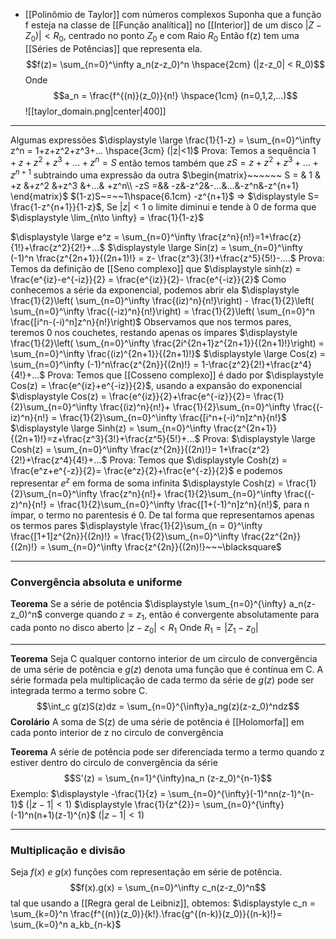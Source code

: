 - [[Polinômio de Taylor]] com números complexos
Suponha que a função f esteja na classe de [[Função analítica]] no [[Interior]] de um disco $|Z-Z_0)|< R_0$, centrado no ponto $Z_0$ e com Raio $R_0$ Então f(z) tem uma [[Séries de Potências]] que representa ela.
$$f(z)= \sum_{n=0}^\infty a_n(z-z_0)^n \hspace{2cm} (|z-z_0| < R_0)$$
Onde $$a_n =  \frac{f^{(n)}(z_0)}{n!} \hspace{1cm} (n=0,1,2,...)$$
![[taylor_domain.png|center|400]]

---
Algumas expressões
$\displaystyle \large \frac{1}{1-z} = \sum_{n=0}^\infty z^n = 1+z+z^2+z^3+... \hspace{3cm} (|z|<1)$
	Prova:
	Temos a sequência $1+z+z^2+z^3+...+z^n= S$
	então temos também que $zS =z+z^2+z^3+...+z^{n+1}$ 
	subtraindo uma expressão da outra
	$\begin{matrix}~~~~~~ S = & 1 & +z &+z^2 &+z^3 &+...& +z^n\\ -zS =&& -z&-z^2&-...&...&-z^n&-z^{n+1} \end{matrix}$
	$(1-z)S~=~~1\hspace{6.1cm} -z^{n+1}$ 
	 => $\displaystyle S= \frac{1-z^{n+1}}{1-z}$, Se $|z|<1$ o limite diminui e tende à 0 de forma que
	 $\displaystyle \lim_{n\to \infty} = \frac{1}{1-z}$ 
	 
$\displaystyle \large e^z = \sum_{n=0}^\infty \frac{z^n}{n!}=1+\frac{z}{1!}+\frac{z^2}{2!}+...$
$\displaystyle \large Sin(z) = \sum_{n=0}^\infty (-1)^n \frac{z^{2n+1}}{(2n+1)!} = z- \frac{z^3}{3!}+\frac{z^5}{5!}-....$
	Prova:
	Temos da definição de [[Seno complexo]] que 
	$\displaystyle sinh(z) = \frac{e^{iz}-e^{-iz}}{2} = \frac{e^{iz}}{2}- \frac{e^{-iz}}{2}$ 
	Como conhecemos a série da exponencial, podemos abrir ela
	$\displaystyle \frac{1}{2}\left( \sum_{n=0}^\infty \frac{(iz)^n}{n!}\right) - \frac{1}{2}\left( \sum_{n=0}^\infty \frac{(-iz)^n}{n!}\right) = \frac{1}{2}\left( \sum_{n=0}^n \frac{[i^n-(-i)^n]z^n}{n!}\right)$
	Observamos que nos termos pares, teremos 0 nos couchetes, restando apenas os ímpares
	$\displaystyle \frac{1}{2}\left( \sum_{n=0}^\infty \frac{2i^{2n+1}z^{2n+1}}{(2n+1)!}\right) = \sum_{n=0}^\infty \frac{(iz)^{2n+1}}{(2n+1)!}$ 
$\displaystyle \large Cos(z) = \sum_{n=0}^\infty (-1)^n\frac{z^{2n}}{(2n)!} = 1-\frac{z^2}{2!}+\frac{z^4}{4!}+...$
	Prova:
	Temos que [[Cosseno complexo]] é dado por $\displaystyle Cos(z) = \frac{e^{iz}+e^{-iz}}{2}$, usando a expansão do exponencial
	$\displaystyle Cos(z) = \frac{e^{iz}}{2}+\frac{e^{-iz}}{2}= \frac{1}{2}\sum_{n=0}^\infty \frac{(iz)^n}{n!}+ \frac{1}{2}\sum_{n=0}^\infty \frac{(-iz)^n}{n!} = \frac{1}{2}\sum_{n=0}^\infty \frac{[i^n+(-i)^n]z^n}{n!}$    
$\displaystyle \large Sinh(z) = \sum_{n=0}^\infty \frac{z^{2n+1}}{(2n+1)!}=z+\frac{z^3}{3!}+\frac{z^5}{5!}+...$ 
	Prova:
$\displaystyle \large Cosh(z) = \sum_{n=0}^\infty \frac{z^{2n}}{(2n)!}= 1+\frac{z^2}{2!}+\frac{z^4}{4!}+...$
	Prova:
	Temos que $\displaystyle Cosh(z) = \frac{e^z+e^{-z}}{2}= \frac{e^z}{2}+\frac{e^{-z}}{2}$ e podemos representar $e^z$ em forma de soma infinita
	$\displaystyle Cosh(z) = \frac{1}{2}\sum_{n=0}^\infty \frac{z^n}{n!}+ \frac{1}{2}\sum_{n=0}^\infty \frac{(-z)^n}{n!} = \frac{1}{2}\sum_{n=0}^\infty \frac{[1+(-1)^n]z^n}{n!}$, para n ímpar, o termo no parentesis é 0. De tal forma que representamos apenas os termos pares
	$\displaystyle \frac{1}{2}\sum_{n = 0}^\infty \frac{[1+1]z^{2n}}{(2n)!} = \frac{1}{2}\sum_{n=0}^\infty \frac{2z^{2n}}{(2n)!} =  \sum_{n=0}^\infty \frac{z^{2n}}{(2n)!}~~~\blacksquare$   

---

### Convergência absoluta e uniforme

**Teorema**
Se a série de potência  $\displaystyle \sum_{n=0}^{\infty} a_n(z-z_0)^n$ converge quando $z = z_1$, então é convergente absolutamente para cada ponto no disco aberto $|z-z_0|<R_1$ Onde $R_1=|Z_1-z_0|$


---
**Teorema** 
Seja C qualquer contorno interior de um circulo de convergência de uma série de potência e $g(z)$ denota uma função que é contínua em C. A série formada pela multiplicação de cada termo da série de $g(z)$ pode ser integrada termo a termo sobre C.
$$\int_c g(z)S(z)dz = \sum_{n=0}^{\infty}a_ng(z)(z-z_0)^ndz$$
**Corolário**
A soma de S(z) de uma série de potência é [[Holomorfa]] em cada ponto interior de z no circulo de convergência

**Teorema**
A série de potência pode ser diferenciada termo a termo quando z estiver dentro do circulo de convergência da série
$$S'(z) = \sum_{n=1}^{\infty}na_n (z-z_0)^{n-1}$$
Exemplo:
$\displaystyle -\frac{1}{z} = \sum_{n=0}^{\infty}(-1)^nn(z-1)^{n-1}$    $(|z-1|<1)$
$\displaystyle \frac{1}{z^{2}}= \sum_{n=0}^{\infty}(-1)^n(n+1)(z-1)^{n}$   $(|z-1|<1)$

---
### Multiplicação e divisão
Seja $f(x)~e~g(x)$ funções com representação em série de potência.
$$f(x).g(x) = \sum_{n=0}^\infty c_n(z-z_0)^n$$
tal que usando a [[Regra geral de Leibniz]], obtemos: $\displaystyle c_n = \sum_{k=0}^n \frac{f^{(n)}(z_0)}{k!}.\frac{g^{(n-k)}(z_0)}{(n-k)!}= \sum_{k=0}^n a_kb_{n-k}$  


